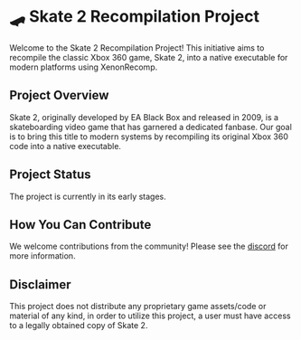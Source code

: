# 🛹 Skate 2 Recompilation Project

Welcome to the Skate 2 Recompilation Project! This initiative aims to recompile the classic Xbox 360 game, Skate 2, into a native executable for modern platforms using XenonRecomp.

## Project Overview

Skate 2, originally developed by EA Black Box and released in 2009, is a skateboarding video game that has garnered a dedicated fanbase. Our goal is to bring this title to modern systems by recompiling its original Xbox 360 code into a native executable.

## Project Status

The project is currently in its early stages.

## How You Can Contribute

We welcome contributions from the community! Please see the [discord](https://discord.gg/uZ4ZGXK4kW) for more information.

## Disclaimer

This project does not distribute any proprietary game assets/code or material of any kind, in order to utilize this project, a user must have access to a legally obtained copy of Skate 2.
